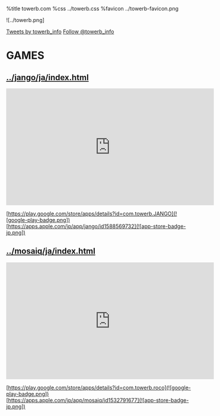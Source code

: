%title towerb.com
%css ../towerb.css
%favicon ../towerb-favicon.png

![../towerb.png]

<a class="twitter-timeline" data-lang="ja" data-width="640" data-height="480" href="https://twitter.com/towerb_info?ref_src=twsrc%5Etfw">Tweets by towerb_info</a> <script async src="https://platform.twitter.com/widgets.js" charset="utf-8"></script>
<a href="https://twitter.com/towerb_info?ref_src=twsrc%5Etfw" class="twitter-follow-button" data-size="large" data-lang="ja" data-show-count="false">Follow @towerb_info</a><script async src="https://platform.twitter.com/widgets.js" charset="utf-8"></script>

# GAMES

## [../jango/ja/index.html](JANGO)

<iframe width="560" height="315" src="https://www.youtube.com/embed/VxVtVf3Dcl0" title="YouTube video player" frameborder="0" allow="accelerometer; autoplay; clipboard-write; encrypted-media; gyroscope; picture-in-picture" allowfullscreen></iframe>

[https://play.google.com/store/apps/details?id=com.towerb.JANGO](![google-play-badge.png]) \
[https://apps.apple.com/jp/app/jango/id1588569732](![app-store-badge-jp.png])

## [../mosaiq/ja/index.html](MOSAIQ)

<iframe width="560" height="315" src="https://www.youtube.com/embed/MvdKaQM4Z_I" title="YouTube video player" frameborder="0" allow="accelerometer; autoplay; clipboard-write; encrypted-media; gyroscope; picture-in-picture" allowfullscreen></iframe>

[https://play.google.com/store/apps/details?id=com.towerb.roco](![google-play-badge.png]) \
[https://apps.apple.com/jp/app/mosaiq/id1532791677](![app-store-badge-jp.png])
